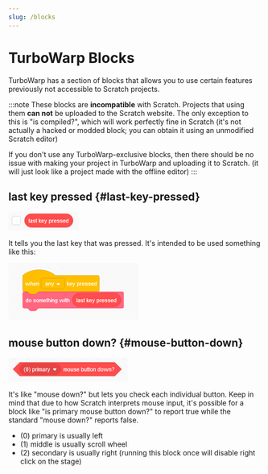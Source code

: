```yaml
---
slug: /blocks
---
```


# TurboWarp Blocks

TurboWarp has a section of blocks that allows you to use certain features previously not accessible to Scratch projects.

:::note
These blocks are **incompatible** with Scratch. Projects that using them **can not** be uploaded to the Scratch website. The only exception to this is "is compiled?", which will work perfectly fine in Scratch (it's not actually a hacked or modded block; you can obtain it using an unmodified Scratch editor)

If you don't use any TurboWarp-exclusive blocks, then there should be no issue with making your project in TurboWarp and uploading it to Scratch. (it will just look like a project made with the offline editor)
:::

## last key pressed {#last-key-pressed}

![last key pressed](./assets/last-key-pressed.png)

It tells you the last key that was pressed. It's intended to be used something like this:

![when any key pressed, do something with last key pressed](./assets/how-to-use-last-key-pressed.png)

## mouse button down? {#mouse-button-down}

![primary mouse button down?](./assets/mouse-button-down.png)

It's like "mouse down?" but lets you check each individual button. Keep in mind that due to how Scratch interprets mouse input, it's possible for a block like "is primary mouse button down?" to report true while the standard "mouse down?" reports false.

 * (0) primary is usually left
 * (1) middle is usually scroll wheel
 * (2) secondary is usually right (running this block once will disable right click on the stage)
